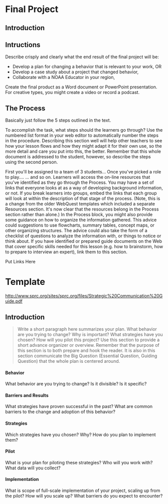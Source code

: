 # Final Project

## Introduction


## Intructions
Describe crisply and clearly what the end result of the final project will be:

- Develop a plan for changing a behavior that is relevant to your work, OR
- Develop a case study about a project that changed behavior,
- Collaborate with a NOAA Educator in your region,

Create the final product as a Word document or PowerPoint presentation. For creative types, you might create a video or record a podcast. 

## The Process
Basically just follow the 5 steps outlined in the text. 


To accomplish the task, what steps should the learners go through? Use the numbered list format in your web editor to automatically number the steps in the procedure. Describing this section well will help other teachers to see how your lesson flows and how they might adapt it for their own use, so the more detail and care you put into this, the better. Remember that this whole document is addressed to the student, however, so describe the steps using the second person.

First you'll be assigned to a team of 3 students...
Once you've picked a role to play....
... and so on.
Learners will access the on-line resources that you've identified as they go through the Process. You may have a set of links that everyone looks at as a way of developing background information, or not. If you break learners into groups, embed the links that each group will look at within the description of that stage of the process. (Note, this is a change from the older WebQuest templates which included a separate Resources section. It's now clear that the resources belong in the Process section rather than alone.)
In the Process block, you might also provide some guidance on how to organize the information gathered. This advice could suggestions to use flowcharts, summary tables, concept maps, or other organizing structures. The advice could also take the form of a checklist of questions to analyze the information with, or things to notice or think about. If you have identified or prepared guide documents on the Web that cover specific skills needed for this lesson (e.g. how to brainstorm, how to prepare to interview an expert), link them to this section.

Put Links Here

# Template
http://www.sprc.org/sites/sprc.org/files/Strategic%20Communication%20Guide.pdf

## Introduction
> Write a short paragraph here summarizes your plan. What behavior are you trying to change? Why is important? What strategies have you chosen? How will you pilot this project? Use this section to provide a short advance organizer or overview. Remember that the purpose of this section is to both prepare and hook the reader. It is also in this section communicate the Big Question (Essential Question, Guiding Question) that the whole plan is centered around. 

#### Behavior
What behavior are you trying to change? Is it divisible? Is it specific?

#### Barriers and Results
What strategies have proven successful in the past? What are common barriers to the change and adoption of this behavior?

#### Strategies
Which strategies have you chosen? Why? How do you plan to implement them?

#### Pilot
What is your plan for piloting these strategies? Who will you work with? What data will you collect?

#### Implementation
What is scope of full-scale implementation of your project, scaling up from the pilot? How will you scale up? What barriers do you expect to encounter?
